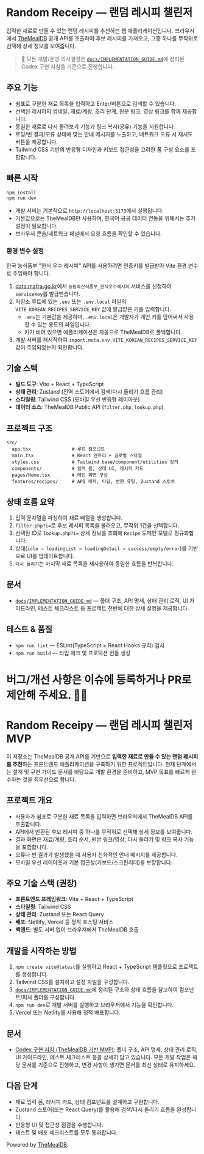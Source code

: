 # Random Receipy — 랜덤 레시피 챌린저

입력한 재료로 만들 수 있는 랜덤 레시피를 추천하는 웹 애플리케이션입니다. 브라우저에서 [TheMealDB](https://www.themealdb.com/) 공개 API를 호출하여 후보 레시피를 가져오고, 그중 하나를 무작위로 선택해 상세 정보를 보여줍니다.

> 🔎 모든 개발/운영 의사결정은 [`docs/IMPLEMENTATION_GUIDE.md`](docs/IMPLEMENTATION_GUIDE.md)에 정리된 Codex 구현 지침을 기준으로 진행합니다.

## 주요 기능

- 쉼표로 구분한 재료 목록을 입력하고 Enter/버튼으로 검색할 수 있습니다.
- 선택된 레시피의 썸네일, 재료/계량, 조리 단계, 원문 링크, 영상 링크를 함께 제공합니다.
- 동일한 재료로 다시 돌려보기 기능과 링크 복사(공유) 기능을 지원합니다.
- 로딩/빈 결과/오류 상태에 맞는 안내 메시지를 노출하고, 네트워크 오류 시 재시도 버튼을 제공합니다.
- Tailwind CSS 기반의 반응형 디자인과 키보드 접근성을 고려한 폼 구성 요소를 포함합니다.

## 빠른 시작

```bash
npm install
npm run dev
```

- 개발 서버는 기본적으로 `http://localhost:5173`에서 실행됩니다.
- 기본값으로는 TheMealDB만 사용하며, 한국어 공공 데이터 연동을 위해서는 추가 설정이 필요합니다.
- 브라우저 콘솔/네트워크 패널에서 요청 흐름을 확인할 수 있습니다.

### 환경 변수 설정

한국 농식품부 "한식 우수 레시피" API를 사용하려면 인증키를 발급받아 Vite 환경 변수로 주입해야 합니다.

1. [data.mafra.go.kr](https://data.mafra.go.kr/opendata/data/indexOpenDataDetail.do?data_id=20150827000000000464)에서 `농림축산식품부_한식우수레시피` 서비스를 신청하여 `serviceKey`를 발급받습니다.
2. 저장소 루트에 있는 `.env` 또는 `.env.local` 파일의 `VITE_KOREAN_RECIPES_SERVICE_KEY` 값에 발급받은 키를 입력합니다.
   - `.env`는 기본값을 제공하며, `.env.local`은 개발자가 개인 키를 덮어써서 사용할 수 있는 용도의 파일입니다.
   - 키가 비어 있으면 애플리케이션은 자동으로 TheMealDB로 폴백합니다.
3. 개발 서버를 재시작하여 `import.meta.env.VITE_KOREAN_RECIPES_SERVICE_KEY` 값이 주입되었는지 확인합니다.

## 기술 스택

- **빌드 도구**: Vite + React + TypeScript
- **상태 관리**: Zustand (전역 스토어에서 검색/다시 돌리기 흐름 관리)
- **스타일링**: Tailwind CSS (모바일 우선 반응형 레이아웃)
- **데이터 소스**: TheMealDB Public API (`filter.php`, `lookup.php`)

## 프로젝트 구조

```
src/
  app.tsx               # 루트 컴포넌트
  main.tsx              # React 엔트리 + 글로벌 스타일
  styles.css            # Tailwind base/component/utilities 정의
  components/           # 입력 폼, 상태 UI, 레시피 카드
  pages/Home.tsx        # 메인 화면 구성
  features/recipes/     # API 래퍼, 타입, 변환 유틸, Zustand 스토어
```

## 상태 흐름 요약

1. 입력 문자열을 파싱하여 재료 배열을 생성합니다.
2. `filter.php?i=`로 후보 레시피 목록을 불러오고, 무작위 1건을 선택합니다.
3. 선택된 ID로 `lookup.php?i=` 상세 정보를 조회해 `Recipe` 도메인 모델로 정규화합니다.
4. 상태(`idle → loadingList → loadingDetail → success/empty/error`)를 기반으로 UI를 업데이트합니다.
5. `다시 돌리기`는 마지막 재료 목록을 재사용하여 동일한 흐름을 반복합니다.

## 문서

- [`docs/IMPLEMENTATION_GUIDE.md`](docs/IMPLEMENTATION_GUIDE.md) — 폴더 구조, API 명세, 상태 관리 로직, UI 가이드라인, 테스트 체크리스트 등 프로젝트 전반에 대한 상세 설명을 제공합니다.

## 테스트 & 품질

- `npm run lint` — ESLint(TypeScript + React Hooks 규칙) 검사
- `npm run build` — 타입 체크 및 프로덕션 번들 생성

버그/개선 사항은 이슈에 등록하거나 PR로 제안해 주세요. 🧑‍🍳
=======
# Random Receipy — 랜덤 레시피 챌린저 MVP

이 저장소는 TheMealDB 공개 API를 기반으로 **입력한 재료로 만들 수 있는 랜덤 레시피를 추천**하는 프론트엔드 애플리케이션을 구축하기 위한 프로젝트입니다. 현재 단계에서는 설계 및 구현 가이드 문서를 바탕으로 개발 환경을 준비하고, MVP 목표를 빠르게 완수하는 것을 최우선으로 합니다.

## 프로젝트 개요

- 사용자가 쉼표로 구분한 재료 목록을 입력하면 브라우저에서 TheMealDB API를 호출합니다.
- API에서 반환된 후보 레시피 중 하나를 무작위로 선택해 상세 정보를 보여줍니다.
- 결과 화면은 재료/계량, 조리 순서, 원본 링크/영상, 다시 돌리기 및 링크 복사 기능을 포함합니다.
- 오류나 빈 결과가 발생했을 때 사용자 친화적인 안내 메시지를 제공합니다.
- 모바일 우선 레이아웃과 기본 접근성(키보드/스크린리더)을 보장합니다.

## 주요 기술 스택 (권장)

- **프론트엔드 프레임워크**: Vite + React + TypeScript
- **스타일링**: Tailwind CSS
- **상태 관리**: Zustand 또는 React Query
- **배포**: Netlify, Vercel 등 정적 호스팅 서비스
- **백엔드**: 별도 서버 없이 브라우저에서 TheMealDB 호출

## 개발을 시작하는 방법

1. `npm create vite@latest`를 실행하고 React + TypeScript 템플릿으로 프로젝트를 생성합니다.
2. Tailwind CSS를 설치하고 설정 파일을 구성합니다.
3. [`docs/IMPLEMENTATION_GUIDE.md`](docs/IMPLEMENTATION_GUIDE.md)에 정리된 구조와 상태 흐름을 참고하여 컴포넌트/피처 폴더를 구성합니다.
4. `npm run dev`로 개발 서버를 실행하고 브라우저에서 기능을 확인합니다.
5. Vercel 또는 Netlify를 사용해 정적 배포합니다.

## 문서

- [Codex 구현 지침 (TheMealDB 기반 MVP)](docs/IMPLEMENTATION_GUIDE.md): 폴더 구조, API 명세, 상태 관리 로직, UI 가이드라인, 테스트 체크리스트 등을 상세히 담고 있습니다. 모든 개발 작업은 해당 문서를 기준으로 진행하고, 변경 사항이 생기면 문서를 최신 상태로 유지하세요.

## 다음 단계

- 재료 입력 폼, 레시피 카드, 상태 컴포넌트를 설계하고 구현합니다.
- Zustand 스토어(또는 React Query)를 활용해 검색/다시 돌리기 흐름을 완성합니다.
- 반응형 UI 및 접근성 점검을 수행합니다.
- 테스트 및 배포 체크리스트를 모두 통과합니다.

Powered by [TheMealDB](https://www.themealdb.com/).

